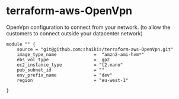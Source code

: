# terraform-aws-OpenVpn
OpenVpn configuration to connect from your network. (to allow the customers to connect outside your datacenter network)

```
module "" {
    source = "git@github.com:shaikis/terraform-aws-OpenVpn.git"
    image_type_name              =  "amzn2-ami-hvm*"
    ebs_vol_type                 =  gp2
    ec2_instance_type            = "t2.nano"
    pub_subnet_id                = ""
    env_prefix_name              = "dev"
    region                       = "eu-west-1"

}